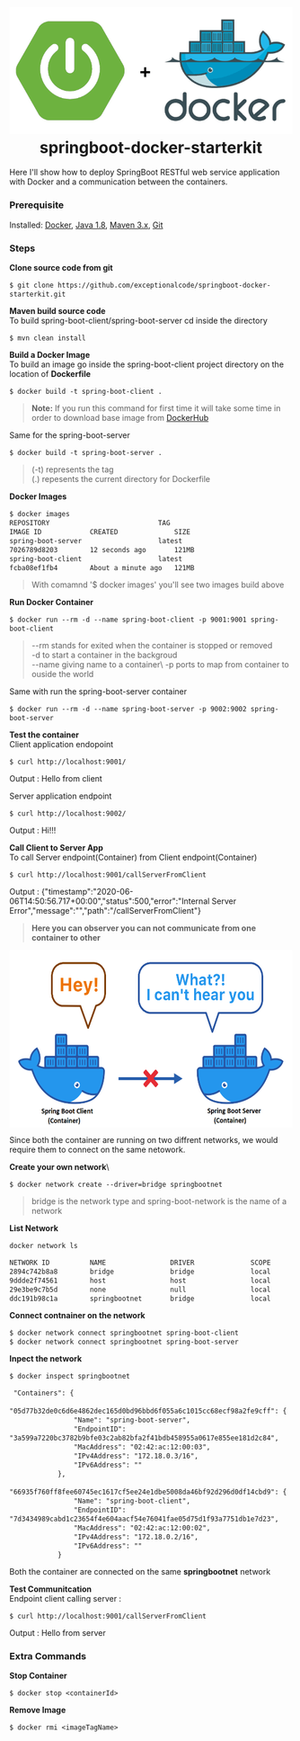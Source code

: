 <h1 align="center">
  <br>
  <a><img src="images/springboot_docker.png" width="550" a>
  <br>
  springboot-docker-starterkit
  <br>
</h1>

Here I'll show how to deploy SpringBoot RESTful web service application with Docker and a communication between the containers.

### Prerequisite
Installed: [Docker](https://www.docker.com/), [Java 1.8](https://www.oracle.com/technetwork/java/javase/overview/index.html), [Maven 3.x](https://maven.apache.org/install.html), [Git](https://www.digitalocean.com/community/tutorials/how-to-contribute-to-open-source-getting-started-with-git)

### Steps
**Clone source code from git**
```
$ git clone https://github.com/exceptionalcode/springboot-docker-starterkit.git
```

**Maven build source code**\
To build spring-boot-client/spring-boot-server cd inside the directory
```
$ mvn clean install
```

**Build a Docker Image**\
To build an image go inside the spring-boot-client project directory on the location of **Dockerfile**
```
$ docker build -t spring-boot-client .
```
> **Note:** If you run this command for first time it will take some time in order to download base image from [DockerHub](https://hub.docker.com/)

Same for the spring-boot-server
```
$ docker build -t spring-boot-server .
```
> (-t) represents the tag\
>(.) repesents the current directory for Dockerfile

**Docker Images**
```
$ docker images
REPOSITORY                           TAG                                              IMAGE ID            CREATED              SIZE
spring-boot-server                   latest                                           7026789d8203        12 seconds ago       121MB
spring-boot-client                   latest                                           fcba08ef1fb4        About a minute ago   121MB

```
> With comamnd '$ docker images' you'll see two images build above

**Run Docker Container** 
```
$ docker run --rm -d --name spring-boot-client -p 9001:9001 spring-boot-client
```
> --rm stands for exited when the container is stopped or removed\
> -d to start a container in the backgroud\
> --name giving name to a container\ 
> -p ports to map from container to ouside the world

Same with run the spring-boot-server container
```
$ docker run --rm -d --name spring-boot-server -p 9002:9002 spring-boot-server
```

**Test the container**\
Client application endopoint
```
$ curl http://localhost:9001/
```
Output : Hello from client


Server application endpoint 
```
$ curl http://localhost:9002/
```
Output : Hi!!!

**Call Client to Server App**\
To call Server endpoint(Container) from Client endpoint(Container)
```
$ curl http://localhost:9001/callServerFromClient
```
Output : {"timestamp":"2020-06-06T14:50:56.717+00:00","status":500,"error":"Internal Server Error","message":"","path":"/callServerFromClient"}

> **Here you can observer you can not communicate from one container to other**
<p align="center">
  <img src="images/docker-no-communication.png" height="315" width="600" align="center">
</p>

Since both the container are running on two diffrent networks, we would require them to connect on the same netowork.

**Create your own network**\
```
$ docker network create --driver=bridge springbootnet
```
> bridge is the network type and spring-boot-network is the name of a network


**List Network**
```
docker network ls
```

```
NETWORK ID          NAME                DRIVER              SCOPE
2894c742b8a8        bridge              bridge              local
9ddde2f74561        host                host                local
29e3be9c7b5d        none                null                local
ddc191b98c1a        springbootnet       bridge              local
```

**Connect contnainer on the network**
```
$ docker network connect springbootnet spring-boot-client
$ docker network connect springbootnet spring-boot-server
```

**Inpect the network**
```
$ docker inspect springbootnet
```
```
 "Containers": {
            "05d77b32de0c6d6e4862dec165d0bd96bbd6f055a6c1015cc68ecf98a2fe9cff": {
                "Name": "spring-boot-server",
                "EndpointID": "3a599a7220bc3782b9bfe03c2ab82bfa2f41bdb458955a0617e855ee181d2c84",
                "MacAddress": "02:42:ac:12:00:03",
                "IPv4Address": "172.18.0.3/16",
                "IPv6Address": ""
            },
            "66935f760ff8fee60745ec1617cf5ee24e1dbe5008da46bf92d296d0df14cbd9": {
                "Name": "spring-boot-client",
                "EndpointID": "7d3434989cabd1c23654f4e604aacf54e76041fae05d75d1f93a7751db1e7d23",
                "MacAddress": "02:42:ac:12:00:02",
                "IPv4Address": "172.18.0.2/16",
                "IPv6Address": ""
            }
```
Both the container are connected on the same **springbootnet** network

**Test Communitcation**\
Endpoint client calling server :
```
$ curl http://localhost:9001/callServerFromClient
```
Output : Hello from server

### Extra Commands 
**Stop Container**
```
$ docker stop <containerId>
```

**Remove Image**
```
$ docker rmi <imageTagName>
```

